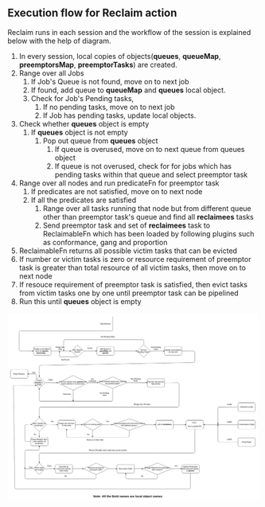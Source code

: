 ## Execution flow for Reclaim action

Reclaim runs in each session and the workflow of the session is explained below with the help of diagram.

1. In every session, local copies of objects(**queues**, **queueMap**, **preemptorsMap**, **preemptorTasks**) are created.
2. Range over all Jobs
    1. If Job's Queue is not found, move on to next job
    2. If found, add queue to **queueMap** and **queues** local object.
    3. Check for Job's Pending tasks,
        1. If no pending tasks, move on to next job
        2. If Job has pending tasks, update local objects.
3. Check whether **queues** object is empty
    1. If **queues** object is not empty
        1. Pop out queue from **queues** object
            1. If queue is overused, move on to next queue from queues object
            2. If queue is not overused, check for for jobs which has pending tasks within that queue and select preemptor task
4.  Range over all nodes and run predicateFn for preemptor task
    1. If predicates are not satisfied, move on to next node 
    2. If all the predicates are satisfied
        1.  Range over all tasks running that node but from different queue other than preemptor task's queue and find all **reclaimees** tasks
        2. Send preemptor task and set of **reclaimees** task to ReclaimableFn which has been loaded by following plugins such as conformance, gang and proportion
5. ReclaimableFn returns all possible victim tasks that can be evicted
6. If number or victim tasks is zero or resource requirement of preemptor task is greater than total resource of all victim tasks, then move on to next node
7. If resouce requirement of preemptor task is satisfied, then evict tasks from victim tasks one by one until preemptor task can be pipelined
8. Run this until **queues** object is empty

![Execution flow graph for Reclaim](./images/ReclaimDesign.png)
 
    
    
    